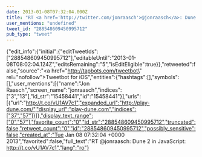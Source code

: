 ```yaml
---
date: 2013-01-08T07:32:04.000Z
title: "RT <a href='http://twitter.com/jonraasch'>@jonraasch</a>: Dune 2 in JavaScript: http://t.co/vU1AV7c1″"
user_mentions: "undefined"
tweet_id: "288548609450995712"
pub_type: "tweet"
---
```

{"edit_info":{"initial":{"editTweetIds":["288548609450995712"],"editableUntil":"2013-01-08T08:02:04.124Z","editsRemaining":"5","isEditEligible":true}},"retweeted":false,"source":"<a href=\"http://tapbots.com/tweetbot\" rel=\"nofollow\">Tweetbot for iOS</a>","entities":{"hashtags":[],"symbols":[],"user_mentions":[{"name":"Jon Raasch","screen_name":"jonraasch","indices":["3","13"],"id_str":"15458441","id":"15458441"}],"urls":[{"url":"http://t.co/vU1AV7c1","expanded_url":"http://play-dune.com/","display_url":"play-dune.com","indices":["37","57"]}]},"display_text_range":["0","57"],"favorite_count":"0","id_str":"288548609450995712","truncated":false,"retweet_count":"0","id":"288548609450995712","possibly_sensitive":false,"created_at":"Tue Jan 08 07:32:04 +0000 2013","favorited":false,"full_text":"RT @jonraasch: Dune 2 in JavaScript: http://t.co/vU1AV7c1","lang":"ro"}
